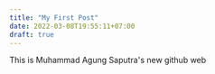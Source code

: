 ```yaml
---
title: "My First Post"
date: 2022-03-08T19:55:11+07:00
draft: true
---
```


This is Muhammad Agung Saputra's new github web